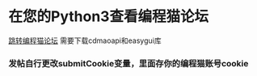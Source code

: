 # 在您的Python3查看编程猫论坛
[跳转编程猫论坛](https://shequ.codemao.cn/community)
需要下载cdmaoapi和easygui库
### 发帖自行更改submitCookie变量，里面存你的编程猫账号cookie
